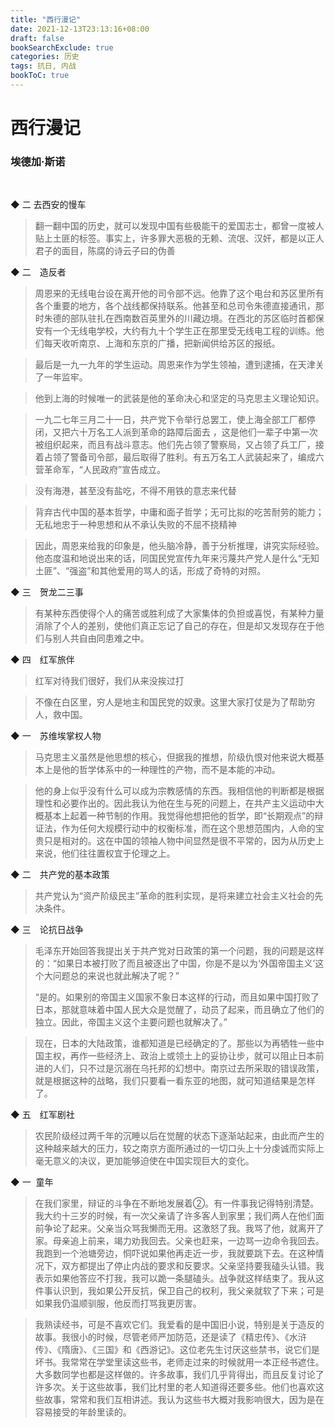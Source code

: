 ```yaml
---
title: "西行漫记"
date: 2021-12-13T23:13:16+08:00
draft: false
bookSearchExclude: true
categories: 历史
tags: 抗日, 内战
bookToC: true
---
```


# 西行漫记
### 埃德加·斯诺

<br/>


◆ 二 去西安的慢车

> 翻一翻中国的历史，就可以发现中国有些极能干的爱国志士，都曾一度被人贴上土匪的标签。事实上，许多罪大恶极的无赖、流氓、汉奸，都是以正人君子的面目，陈腐的诗云子曰的伪善


◆ 二　造反者

> 周恩来的无线电台设在离开他的司令部不远。他靠了这个电台和苏区里所有各个重要的地方，各个战线都保持联系。他甚至和总司令朱德直接通讯，那时朱德的部队驻扎在西南数百英里外的川藏边境。在西北的苏区临时首都保安有一个无线电学校，大约有九十个学生正在那里受无线电工程的训练。他们每天收听南京、上海和东京的广播，把新闻供给苏区的报纸。

> 最后是一九一九年的学生运动。周恩来作为学生领袖，遭到逮捕，在天津关了一年监牢。

> 他到上海的时候唯一的武装是他的革命决心和坚定的马克思主义理论知识。

> 一九二七年三月二十一日，共产党下令举行总罢工，使上海全部工厂都停闭，又把六十万名工人派到革命的路障后面去 ，这是他们一辈子中第一次被组织起来，而且有战斗意志。他们先占领了警察局，又占领了兵工厂，接着占领了警备司令部，最后取得了胜利。有五万名工人武装起来了，编成六营革命军，“人民政府”宣告成立。

> 没有海港，甚至没有盐吃，不得不用铁的意志来代替

> 背弃古代中国的基本哲学，中庸和面子哲学；无可比拟的吃苦耐劳的能力；无私地忠于一种思想和从不承认失败的不屈不挠精神

> 因此，周恩来给我的印象是，他头脑冷静，善于分析推理，讲究实际经验。他态度温和地说出来的话，同国民党宣传九年来污蔑共产党人是什么“无知土匪”、“强盗”和其他爱用的骂人的话，形成了奇特的对照。


◆ 三　贺龙二三事

> 有某种东西使得个人的痛苦或胜利成了大家集体的负担或喜悦，有某种力量消除了个人的差别，使他们真正忘记了自己的存在，但是却又发现存在于他们与别人共自由同患难之中。


◆ 四　红军旅伴

> 红军对待我们很好，我们从来没挨过打

> 不像在白区里，穷人是地主和国民党的奴隶。这里大家打仗是为了帮助穷人，救中国。


◆ 一　苏维埃掌权人物

> 马克思主义虽然是他思想的核心，但据我的推想，阶级仇恨对他来说大概基本上是他的哲学体系中的一种理性的产物，而不是本能的冲动。

> 他的身上似乎没有什么可以成为宗教感情的东西。我相信他的判断都是根据理性和必要作出的。因此我认为他在生与死的问题上，在共产主义运动中大概基本上起着一种节制的作用。我觉得他想把他的哲学，即“长期观点”的辩证法，作为任何大规模行动中的权衡标准，而在这个思想范围内，人命的宝贵只是相对的。这在中国的领袖人物中间显然是很不平常的，因为从历史上来说，他们往往置权宜于伦理之上。


◆ 二　共产党的基本政策

> 共产党认为“资产阶级民主”革命的胜利实现，是将来建立社会主义社会的先决条件。


◆ 三　论抗日战争

> 毛泽东开始回答我提出关于共产党对日政策的第一个问题，我的问题是这样的：“如果日本被打败了而且被逐出了中国，你是不是以为‘外国帝国主义’这个大问题总的来说也就此解决了呢？”
> 
> “是的。如果别的帝国主义国家不象日本这样的行动，而且如果中国打败了日本，那就意味着中国人民大众是觉醒了，动员了起来，而且确立了他们的独立。因此，帝国主义这个主要问题也就解决了。”

> 现在，日本的大陆政策，谁都知道是已经确定的了。那些以为再牺牲一些中国主权，再作一些经济上、政治上或领土上的妥协让步，就可以阻止日本前进的人们，只不过是沉溺在乌托邦的幻想中。南京过去所采取的错误政策，就是根据这种的战略，我们只要看一看东亚的地图，就可知道结果是怎样了。


◆ 五　红军剧社

> 农民阶级经过两千年的沉睡以后在觉醒的状态下逐渐站起来，由此而产生的这种越来越大的压力，较之南京方面所通过的一切口头上十分虔诚而实际上毫无意义的决议，更加能够迫使在中国实现巨大的变化。


◆ 一  童年

> 在我们家里，辩证的斗争在不断地发展着②。有一件事我记得特别清楚。我大约十三岁的时候，有一次父亲请了许多客人到家里；我们两人在他们面前争论了起来。父亲当众骂我懒而无用。这激怒了我。我骂了他，就离开了家。母亲追上前来，竭力劝我回去。父亲也赶来，一边骂一边命令我回去。我跑到一个池塘旁边，恫吓说如果他再走近一步，我就要跳下去。在这种情况下，双方都提出了停止内战的要求和反要求。父亲坚持要我磕头认错。我表示如果他答应不打我，我可以跪一条腿磕头。战争就这样结束了。我从这件事认识到，我如果公开反抗，保卫自己的权利，我父亲就软了下来；可是如果我仍温顺驯服，他反而打骂我更厉害。

> 我熟读经书，可是不喜欢它们。我爱看的是中国旧小说，特别是关于造反的故事。我很小的时候，尽管老师严加防范，还是读了《精忠传》、《水浒传》、《隋唐》、《三国》和《西游记》。这位老先生讨厌这些禁书，说它们是坏书。我常常在学堂里读这些书，老师走过来的时候就用一本正经书遮住。大多数同学也都是这样做的。许多故事，我们几乎背得出，而且反复讨论了许多次。关于这些故事，我们比村里的老人知道得还要多些。他们也喜欢这些故事，常常和我们互相讲述。我认为这些书大概对我影响很大，因为是在容易接受的年龄里读的。